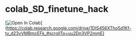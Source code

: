 # colab_SD_finetune_hack

[![Open In Colab](https://colab.research.google.com/assets/colab-badge.svg)](https://colab.research.google.com/drive/1DIS456XTho5d1Kf-ty_d23vVMBmcEFk_#scrollTo=uu2Dn3VP2mmE]

